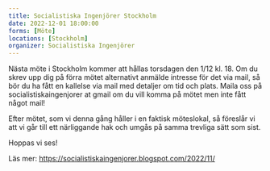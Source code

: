 ```yaml
---
title: Socialistiska Ingenjörer Stockholm
date: 2022-12-01 18:00:00
forms: [Möte]
locations: [Stockholm]
organizer: Socialistiska Ingenjörer
---
```

Nästa möte i Stockholm kommer att hållas torsdagen den 1/12 kl. 18. Om du skrev upp dig på förra mötet alternativt anmälde intresse för det via mail, så bör du ha fått en kallelse via mail med detaljer om tid och plats. Maila oss på socialistiskaingenjorer at gmail om du vill komma på mötet men inte fått något mail!

Efter mötet, som vi denna gång håller i en faktisk möteslokal, så föreslår vi att vi går till ett närliggande hak och umgås på samma trevliga sätt som sist.

Hoppas vi ses!

Läs mer: https://socialistiskaingenjorer.blogspot.com/2022/11/